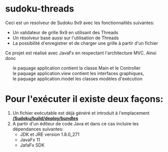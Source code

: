# sudoku-threads

Ceci est un resolveur de Sudoku 9x9 avec les fonctionnalités suivantes:
      <ul>
         <li>Un validateur de grille 9x9 en utilisant des Threads</li>
         <li>Un résolveur basé aussi sur l'utilisation de Threads</li>
         <li>La possibilité d'enregistrer et de charger une grille à partir d'un fichier</li>
    </ul>


Ce projet est réalisé avec JavaFx en respectant l'architecture MVC.
Ainsi donc
    <ul type="none">
         <li>le paquage application contient la classe Main et le Controller</li>
         <li>le paquage application.view contient les interfaces graphiques,</li>
         <li>le paquage application.model les classes modèles d'exécution</li>
    </ul>


<h1>Pour l'exécuter il existe deux façons:</h1>

<ol>
  <li>Un fichier exécutable est déjà généré et introduit à l'emplacement <b><a href="https://github.com/MoiseGui/sudoku-threads/tree/master/Sudoku/build/deploy/bundles">/Sudoku/build/deploy/bundles </a></b></li>
  
  <li>
    A partir d'un éditeur de code Java et dans ce cas incluire les dépendances suivantes:
      <ul>
         <li>JDK et JRE version 1.8.0_271</li>
         <li>JavaFx 11</li>
         <li>JafaFx SDK</li>
    </ul>
  </li>
</ol>
